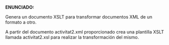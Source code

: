 **ENUNCIADO:**

Genera un documento XSLT para transformar documentos XML de un formato a otro.

A partir del documento activitat2.xml proporcionado crea una plantilla XSLT llamada activitat2.xsl para realizar la transformación del mismo.
